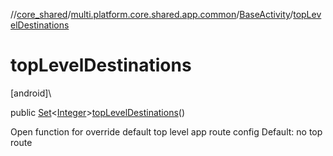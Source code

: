 //[core_shared](../../../index.md)/[multi.platform.core.shared.app.common](../index.md)/[BaseActivity](index.md)/[topLevelDestinations](top-level-destinations.md)

# topLevelDestinations

[android]\

public [Set](https://docs.oracle.com/javase/8/docs/api/java/util/Set.html)&lt;[Integer](https://docs.oracle.com/javase/8/docs/api/java/lang/Integer.html)&gt;[topLevelDestinations](top-level-destinations.md)()

Open function for override default top level app route config Default: no top route
